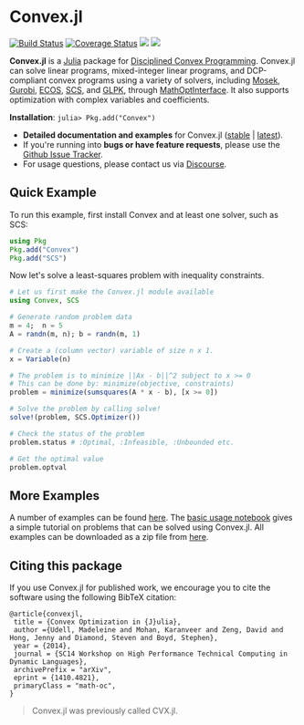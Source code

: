 # Convex.jl

[![Build Status](https://travis-ci.org/JuliaOpt/Convex.jl.svg?branch=master)](https://travis-ci.org/JuliaOpt/Convex.jl)
[![Coverage Status](https://coveralls.io/repos/JuliaOpt/Convex.jl/badge.svg?branch=master)](https://coveralls.io/r/JuliaOpt/Convex.jl?branch=master)
[![](https://img.shields.io/badge/docs-stable-blue.svg)](https://www.juliaopt.org/Convex.jl/stable)
[![](https://img.shields.io/badge/docs-dev-blue.svg)](https://www.juliaopt.org/Convex.jl/dev)

**Convex.jl** is a [Julia](http://julialang.org) package for [Disciplined Convex Programming](http://dcp.stanford.edu/). Convex.jl can solve linear programs, mixed-integer linear programs, and DCP-compliant convex programs using a variety of solvers, including [Mosek](https://github.com/JuliaOpt/Mosek.jl), [Gurobi](https://github.com/JuliaOpt/Gurobi.jl), [ECOS](https://github.com/JuliaOpt/ECOS.jl), [SCS](https://github.com/JuliaOpt/SCS.jl), and  [GLPK](https://github.com/JuliaOpt/GLPK.jl), through [MathOptInterface](https://github.com/JuliaOpt/MathOptInterface.jl). It also supports optimization with complex variables and coefficients.

**Installation**: `julia> Pkg.add("Convex")`

- **Detailed documentation and examples** for Convex.jl ([stable](https://juliaopt.github.io/Convex.jl/stable) | [latest](https://juliaopt.github.io/Convex.jl/dev)).
- If you're running into **bugs or have feature requests**, please use the [Github Issue Tracker](https://github.com/JuliaOpt/Convex.jl/issues>).
- For usage questions, please contact us via [Discourse](https://discourse.julialang.org/c/domain/opt).

## Quick Example

To run this example, first install Convex and at least one solver, such as SCS:
```julia
using Pkg
Pkg.add("Convex")
Pkg.add("SCS")
```
Now let's solve a least-squares problem with inequality constraints.
```julia
# Let us first make the Convex.jl module available
using Convex, SCS

# Generate random problem data
m = 4;  n = 5
A = randn(m, n); b = randn(m, 1)

# Create a (column vector) variable of size n x 1.
x = Variable(n)

# The problem is to minimize ||Ax - b||^2 subject to x >= 0
# This can be done by: minimize(objective, constraints)
problem = minimize(sumsquares(A * x - b), [x >= 0])

# Solve the problem by calling solve!
solve!(problem, SCS.Optimizer())

# Check the status of the problem
problem.status # :Optimal, :Infeasible, :Unbounded etc.

# Get the optimal value
problem.optval
```

## More Examples

A number of examples can be found [here](https://www.juliaopt.org/Convex.jl/stable/).
The [basic usage notebook](https://www.juliaopt.org/Convex.jl/stable/examples/general_examples/basic_usage/)
gives a simple tutorial on problems that can be solved using Convex.jl. All examples can be downloaded as
a zip file from [here](https://www.juliaopt.org/Convex.jl/stable/examples/notebooks.zip).

## Citing this package

If you use Convex.jl for published work, we encourage you to cite the software using the following BibTeX citation:
```
@article{convexjl,
 title = {Convex Optimization in {J}ulia},
 author ={Udell, Madeleine and Mohan, Karanveer and Zeng, David and Hong, Jenny and Diamond, Steven and Boyd, Stephen},
 year = {2014},
 journal = {SC14 Workshop on High Performance Technical Computing in Dynamic Languages},
 archivePrefix = "arXiv",
 eprint = {1410.4821},
 primaryClass = "math-oc",
}
```

> Convex.jl was previously called CVX.jl.
